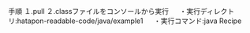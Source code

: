 手順
１.pull
２.classファイルをコンソールから実行
　 ・実行ディレクトリ:hatapon-readable-code/java/example1
　 ・実行コマンド:java Recipe
